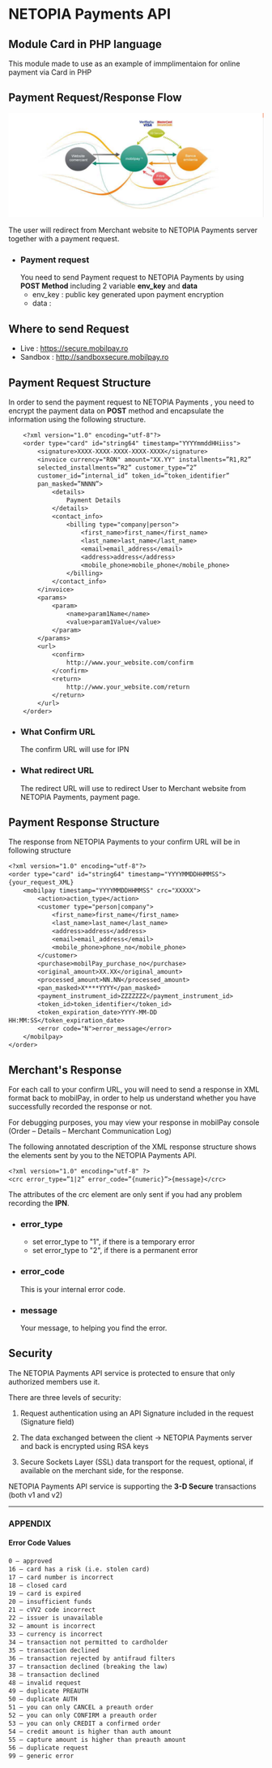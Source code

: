 # NETOPIA Payments API

## Module Card in PHP language
This module made to use as an example of immplimentaion for online payment via Card in PHP 

## Payment Request/Response Flow
<img src="img/NETOPIA_Payments_flow.png">

The user will redirect from Merchant website to NETOPIA Payments server together with a payment request.

- ### Payment request 
    You need to send Payment request to NETOPIA Payments by using **POST Method** including 2 variable **env_key** and **data**
    - env_key : public key generated upon
payment encryption
    - data : 
    
## Where to send Request
- Live : https://secure.mobilpay.ro
- Sandbox : http://sandboxsecure.mobilpay.ro

## Payment Request Structure
In order to send the payment request to NETOPIA Payments , you need to encrypt the payment data on **POST** method and encapsulate the information using the following structure.  

        <?xml version="1.0" encoding="utf-8"?>
        <order type="card" id="string64" timestamp="YYYYmmddHHiiss">
            <signature>XXXX-XXXX-XXXX-XXXX-XXXX</signature>
            <invoice currency="RON" amount="XX.YY" installments=”R1,R2”
            selected_installments=”R2” customer_type=”2”
            customer_id=”internal_id” token_id=”token_identifier”
            pan_masked=”NNNN”>
                <details>
                    Payment Details
                </details>
                <contact_info>
                    <billing type="company|person">
                        <first_name>first_name</first_name>
                        <last_name>last_name</last_name>
                        <email>email_address</email>
                        <address>address</address>
                        <mobile_phone>mobile_phone</mobile_phone>
                    </billing>
                </contact_info>
            </invoice>
            <params>
                <param>
                    <name>param1Name</name>
                    <value>param1Value</value>
                </param>
            </params>
            <url>
                <confirm>
                    http://www.your_website.com/confirm
                </confirm>
                <return>
                    http://www.your_website.com/return
                </return>
            </url>
        </order>
- ### What Confirm URL
    The confirm URL will use for IPN
- ### What redirect URL
    The redirect URL will use to redirect User to Merchant website from NETOPIA Payments, payment page.

## Payment Response Structure
The response from NETOPIA Payments to your confirm URL will be in following structure

    <?xml version="1.0" encoding="utf-8"?>
    <order type="card" id="string64" timestamp="YYYYMMDDHHMMSS">
    {your_request_XML}
        <mobilpay timestamp="YYYYMMDDHHMMSS" crc="XXXXX">
            <action>action_type</action>
            <customer type="person|company">
                <first_name>first_name</first_name>
                <last_name>last_name</last_name>
                <address>address</address>
                <email>email_address</email>
                <mobile_phone>phone_no</mobile_phone>
            </customer>
            <purchase>mobilPay_purchase_no</purchase>
            <original_amount>XX.XX</original_amount>
            <processed_amount>NN.NN</processed_amount>
            <pan_masked>X****YYYY</pan_masked>
            <payment_instrument_id>ZZZZZZZ</payment_instrument_id>
            <token_id>token_identifier</token_id>
            <token_expiration_date>YYYY-MM-DD HH:MM:SS</token_expiration_date>
            <error code="N">error_message</error>
        </mobilpay>
    </order>

## Merchant's Response
For each call to your confirm URL, you will need to send a response in XML format back to mobilPay, in order to help us understand whether you have successfully recorded the response or not.

For debugging purposes, you may view your response in mobilPay console (Order – Details – Merchant Communication Log)

The following annotated description of the XML response structure shows the elements sent by you to the NETOPIA Payments API.

    <?xml version="1.0" encoding="utf-8" ?>
    <crc error_type=”1|2” error_code=”{numeric}”>{message}</crc>

The attributes of the crc element are only sent if you had any problem recording
the **IPN**.
- ### error_type 
    - set error_type  to "1", if there is a temporary error 
    - set error_type  to "2", if there is a permanent error

- ### error_code
    This is your internal error code.
- ### message
    Your message, to helping you find the error.

## Security
The NETOPIA Payments API service is protected to ensure that only authorized members use it.

There are three levels of security:
1. Request authentication using an API Signature included in the request (Signature field)

2. The data exchanged between the client → NETOPIA Payments server and back is encrypted using RSA keys

3. Secure Sockets Layer (SSL) data transport for the request, optional, if available
on the merchant side, for the response.

NETOPIA Payments API service is supporting the **3-D Secure** transactions (both v1 and v2)

<hr>

### APPENDIX
#### Error Code Values
    0 – approved
    16 – card has a risk (i.e. stolen card)
    17 – card number is incorrect
    18 – closed card
    19 – card is expired
    20 – insufficient funds
    21 – cVV2 code incorrect
    22 – issuer is unavailable
    32 – amount is incorrect
    33 – currency is incorrect
    34 – transaction not permitted to cardholder
    35 – transaction declined
    36 – transaction rejected by antifraud filters
    37 – transaction declined (breaking the law)
    38 – transaction declined
    48 – invalid request
    49 – duplicate PREAUTH
    50 – duplicate AUTH
    51 – you can only CANCEL a preauth order
    52 – you can only CONFIRM a preauth order
    53 – you can only CREDIT a confirmed order
    54 – credit amount is higher than auth amount
    55 – capture amount is higher than preauth amount
    56 – duplicate request
    99 – generic error



